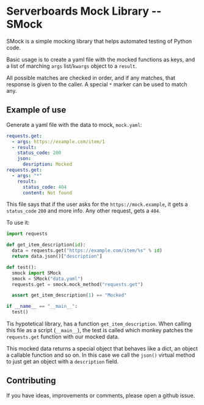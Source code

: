# Serverboards Mock Library -- SMock

SMock is a simple mocking library that helps automated testing of Python code.

Basic usage is to create a yaml file with the mocked functions as keys, and a
list of marching `args` list/`kwargs` object to a `result`.

All possible matches are checked in order, and if any matches, that response is
given to the caller. A special `*` marker can be used to match any.

## Example of use

Generate a yaml file with the data to mock, `mock.yaml`:

```yaml
requests.get:
  - args: https://example.com/item/1
  - result:
    status_code: 200
    json:
      desription: Mocked
requests.get:
  - args: "*"
    result:
      status_code: 404
      content: Not found
```

This file says that if the user asks for the `https://mock.example`, it gets a
`status_code` `200` and more info. Any other request, gets a `404`.

To use it:

```python
import requests

def get_item_description(id):
  data = requests.get("https://example.com/item/%s" % id)
  return data.json()["description"]

def test():
  smock import SMock
  smock = SMock("data.yaml")
  requests.get = smock.mock_method("requests.get")

  assert get_item_description(1) == "Mocked"

if __name__ == "__main__":
  test()

```

Tis hypotetical library, has a function `get_item_description`. When calling
this file as a script (`__main__`), the test is called which monkey patches the
`requests.get` function with our mocked data.

This mocked data returns a special object that behaves like a dict, an object a
callable function and so on. In this case we call the `json()` virtual method
to just get an object with a `description` field.

## Contributing

If you have ideas, improvements or comments, please open a github issue.

